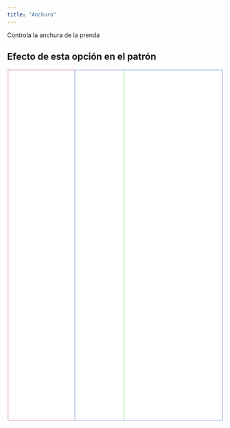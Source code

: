 ```yaml
---
title: "Anchura"
---
```


Controla la anchura de la prenda

## Efecto de esta opción en el patrón

![Esta imagen muestra el efecto de esta opción superponiendo varias variantes que tienen un valor diferente para esta opción](tiberius_width_sample.svg "Efecto de esta opción en el patrón")
